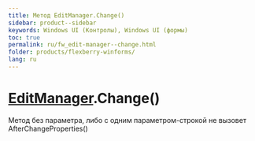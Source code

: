 ```yaml
---
title: Метод EditManager.Change()
sidebar: product--sidebar
keywords: Windows UI (Контролы), Windows UI (формы)
toc: true
permalink: ru/fw_edit-manager--change.html
folder: products/flexberry-winforms/
lang: ru
---
```


# [EditManager](edit-manager.html).Change()

Метод без параметра, либо с одним параметром-строкой не вызовет AfterChangeProperties()